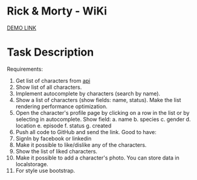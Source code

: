 # Rick & Morty - WiKi
[DEMO LINK](https://oleksii-fedorenko.github.io/rick_and_morty-wiki/)

# Task Description
Requirements: 
1. Get list of characters from [api](https://rickandmortyapi.com/documentation) 
2. Show list of all characters. 
3. Implement autocomplete by characters (search by name). 
4. Show a list of characters (show fields: name, status). Make the list rendering performance optimization. 
5. Open the character's profile page by clicking on a row in the list or by selecting in autocomplete. Show field: 
a. name 
b. species 
c. gender 
d. location 
e. episode 
f. status 
g. created 
6. Push all code to GitHub and send the link. 
Good to have: 
1. SignIn by facebook or linkedin 
2. Make it possible to like/dislike any of the characters. 
3. Show the list of liked characters. 
4. Make it possible to add a character's photo. 
You can store data in localstorage. 
5. For style use bootstrap.
